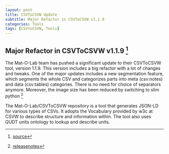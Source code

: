 ```yaml
---
layout: post
title: CSVToCSVW Update
subtitle: Major Refactor in CSVToCSVW v1.1.9
categories: Tools
tags: [CSVtoCSVW, Tools]
---
```


## Major Refactor in CSVToCSVW v1.1.9 [^fn1]

The Mat-O-Lab team has pushed a significant update to their CSVToCSVW tool, version 1.1.9. This version includes a big refactor with a lot of changes and tweaks. One of the major updates includes a new segmentation feature, which segments the whole CSV and categorizes parts into meta (csv:notes) and data (csv:tables) categories. There is no need for choice of separators anymore. Moreover, the image size has been reduced by switching to slim python [^fn2]

The Mat-O-Lab/CSVToCSVW repository is a tool that generates JSON-LD for various types of CSVs. It adopts the Vocabulary provided by w3c at CSVW to describe structure and information within. The tool also uses QUDT units ontology to lookup and describe units.

[^fn2]: [releasenotes](https://github.com/Mat-O-Lab/CSVToCSVW/releases)
[^fn1]: [source](https://github.com/Mat-O-Lab/CSVToCSVW)
